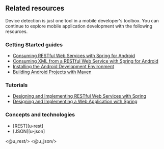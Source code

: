 ## Related resources

Device detection is just one tool in a mobile developer's toolbox. You can continue to explore mobile application development with the following resources.

### Getting Started guides

* [Consuming RESTful Web Services with Spring for Android][gs-consuming-rest-android]
* [Consuming XML from a RESTful Web Service with Spring for Android][gs-consuming-rest-xml-android]
* [Installing the Android Development Environment][gs-android]
* [Building Android Projects with Maven][gs-maven-android]

[gs-consuming-rest-android]: /guides/gs/consuming-rest-android/
[gs-consuming-rest-xml-android]: /guides/gs/consuming-rest-xml-android/
[gs-android]: /guides/gs/android/
[gs-maven-android]: /guides/gs/maven-android/

### Tutorials

* [Designing and Implementing RESTful Web Services with Spring][tut-rest]
* [Designing and Implementing a Web Application with Spring][tut-web]

[tut-rest]: /guides/tutorials/rest
[tut-web]: /guides/tutorials/web

### Concepts and technologies

* [REST][u-rest]
* [JSON][u-json]

<@u_rest/>
<@u_json/>
 